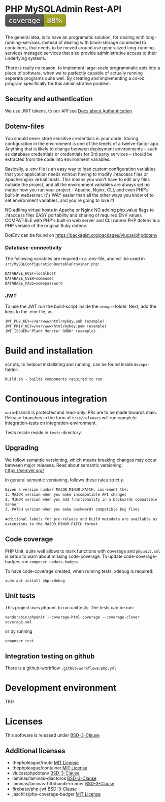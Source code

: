 # PHP MySQLAdmin Rest-API ![Code Coverage](https://raw.githubusercontent.com/newsworthy39/php-mysqladmin-rest/master/.github/badges/coverage.svg)

The general idea, is to have an programatic solution, for dealing with long-running-services.
Instead of dealing with block-storage connected to containers, that needs to be moved around
use generalized long-running-services managed services that also provide administrative access
to their underlying systems.

There is really no reason, to implement large-scale programmatic apis into a
piece of software, when we're perfectly capable of actually running seperate
programs quite well. By creating and implementing a _co-op_ program specifically for this administrative problem.

## Security and authentication

We use JWT tokens, to our API'see [Docs about Authentication](https://github.com/newsworthy39/php-mysqladmin-rest/docs/)

## Dotenv-files

You should never store sensitive credentials in your code. Storing configuration in the environment is one of the tenets of a twelve-factor app. Anything that is likely to change between deployment environments – such as database credentials or credentials for 3rd party services – should be extracted from the code into environment variables.

Basically, a .env file is an easy way to load custom configuration variables that your application needs without having to modify .htaccess files or Apache/nginx virtual hosts. This means you won't have to edit any files outside the project, and all the environment variables are always set no matter how you run your project - Apache, Nginx, CLI, and even PHP's built-in webserver. It's WAY easier than all the other ways you know of to set environment variables, and you're going to love it!

NO editing virtual hosts in Apache or Nginx
NO adding php_value flags to .htaccess files
EASY portability and sharing of required ENV values
COMPATIBLE with PHP's built-in web server and CLI runner
PHP dotenv is a PHP version of the original Ruby dotenv.

DotEnv can be found on https://packagist.org/packages/vlucas/phpdotenv

### Database-connectivity

The following variables are required in a .env-file, and will be used in `src/MySQLConfigurationBootableProvider.php`:

    DATABASE_HOST=localhost
    DATABASE_USER=someuser
    DATABASE_PASS=somepassword

### JWT

To use the JWT run the build-script inside the `devops`-folder. Next, add the keys to the .env-file, as

    JWT_PUB_KEY=/var/www/html/mykey.pub (example)
    JWT_PRIV_KEY=/var/www/html/mykey.pem (example)
    JWT_ISSUER="Plant Monster GMBH" (example)

# Build and installation

scripts, to helpout installating and running, can be found inside `devops`-folder:

    build.sh - builds components required to run

# Continouous integration

`main`-branch is protected and read-only. PRs are to be made towards main. 
Release-branches in the form of `tree/releases` will run complete integration-tests on integration-environment.

Tests reside reside in `tests`-directory.

## Upgrading

We follow semantic versioning, which means breaking changes may occur between major releases. Read about semantic versioning: https://semver.org/

In general semantic versioning, follows these rules strictly.

    Given a version number MAJOR.MINOR.PATCH, increment the:
    1. MAJOR version when you make incompatible API changes
    2. MINOR version when you add functionality in a backwards compatible manner
    3. PATCH version when you make backwards compatible bug fixes
    
    Additional labels for pre-release and build metadata are available as extensions to the MAJOR.MINOR.PATCH format.

## Code coverage

PHP Unit, quite well allows to mark functions with coverage and `phpunit.xml` is setup to warn about missing code-coverage. To update code-coverage-badges run `composer update-badges`. 

To have code-coverage created, when running tests, xdebug is required:

    sudo apt install php-xdebug

## Unit tests

This project uses phpunit to run unittests. The tests can be run:

    vendor/bin/phpunit --coverage-html coverage --coverage-clover coverage.xml

or by running

    composer test

## Integration testing on github

There is a github-workflow `.github/workflows/php.yml`

# Development environment
TBD

# Licenses

This software is released under [BSD-3-Clause](https://github.com/newsworthy39/php-mysqladmin-rest)

## Additional licenses

* thephpleague/route [MIT License](https://github.com/thephpleague/route)
* thephpleague/container [MIT License](https://github.com/thephpleague/container)
* vlucas/phpdotenv [BSD-3-Clause](https://github.com/vlucas/phpdotenv/)
* laminas/laminas-diactoros [BSD-3-Clause](https://github.com/laminas/laminas-diactoros)
* laminas/laminas-httphandlerrunner [BSD-3-Clause](https://github.com/laminas/laminas-httphandlerrunner)
* firebase/php-jwt [BSD-3-Clause](https://github.com/firebase/php-jwt)
* jaschilz/php-coverage-badger [MIT License](https://github.com/JASchilz/PHPCoverageBadge)